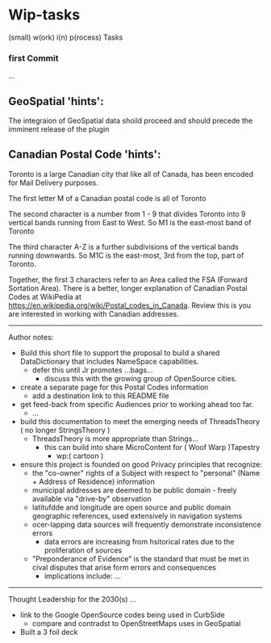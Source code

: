 # Wip-tasks
(small) w(ork) i(n) p(rocess) Tasks

### first Commit
...

## GeoSpatial 'hints':
The integraion of GeoSpatial data shoild proceed and should precede the imminent release of the plugin

## Canadian Postal Code 'hints':

Toronto is a large Canadian city that like all of Canada, has been encoded for Mail Delivery purposes.

The first letter M of a Canadian postal code is all of Toronto

The second character is a number from 1 - 9 that divides Toronto into 9 vertical bands running from East to West. So M1 is the east-most band of Toronto

The third character A-Z is a further subdivisions of the vertical bands running downwards. So M1C is the east-most, 3rd from the top, part of Toronto.

Together, the first 3 characters refer to an Area called the FSA (Forward Sortation Area).  There is a better, longer explanation of Canadian Postal Codes at WikiPedia at https://en.wikipedia.org/wiki/Postal_codes_in_Canada. Review this is you are interested in working with Canadian addresses.

<hr>

Author notes:

- Build this short file to support the proposal to build a shared DataDictionary that includes NameSpace capabilities.
  - defer this until Jr promotes ...bags...
    - discuss this with the growing group of OpenSource cities.
- create a separate page for this Postal Codes information
  - add a destination link to this README file
- get feed-back from specific Audiences prior to working ahead too far.
  - ...
- build this documentation to meet the emerging needs of ThreadsTheory ( no longer StringsTheory )
  - ThreadsTheory is more appropriate than Strings...
    - this can build into share MicroContent for ( Woof Warp )Tapestry
      - wp:( cartoon )
- ensure this project is founded on good Privacy principles that recognize:
  - the "co-owner" rights of a Subject with respect to "personal" (Name + Address of Residence) information
  - municipal addresses are deemed to be public domain - freely available via "drive-by" observation
  - latitufdde and longitude are open source and public domain geographic references, used extensively in navigation systems
  - ocer-lapping data sources will frequently demonstrate inconsistence errors
    - data errors are increasing from hsitorical rates due to the proliferation of sources
  - "Preponderance of Evidence" is the standard that must be met in cival disputes that arise form errors and consequences
    - implications include: ...

<hr>

Thought Leadership for the 2030(s)
...

- link to the Google OpenSource codes being used in CurbSide
  - compare and contradst to OpenStreetMaps uses in GeoSpatial
- Built a 3 foil deck

